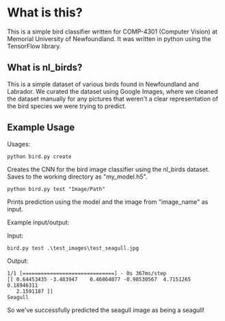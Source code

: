 # What is this?

This is a simple bird classifier written for COMP-4301 (Computer Vision) at Memorial University of Newfoundland.
It was written in python using the TensorFlow library.

## What is nl_birds?

This is a simple dataset of various birds found in Newfoundland and Labrador. We curated the dataset
using Google Images, where we cleaned the dataset manually for any pictures that weren't a clear representation
of the bird species we were trying to predict.

## Example Usage

Usages:

` python bird.py create ` 

Creates the CNN for the bird image classifier using the nl_birds dataset.
Saves to the working directory as "my_model.h5".

` python bird.py test "Image/Path" `

Prints prediction using the model and the image from "image_name" as input.

Example input/output:

Input:

` bird.py test .\test_images\test_seagull.jpg `

Output:

```
1/1 [==============================] - 0s 367ms/step
[[ 0.64453435 -3.483947    0.46864077 -0.98530567  4.7151265   0.18946311
   2.1591187 ]]
Seagull
```

So we've successfully predicted the seagull image as being a seagull!